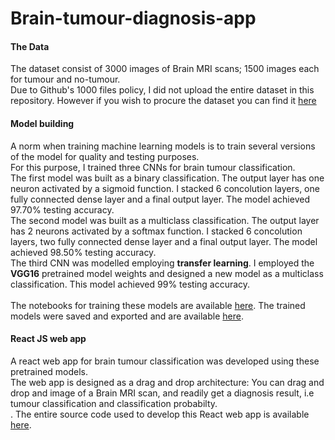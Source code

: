 # Brain-tumour-diagnosis-app

#### The Data
The dataset consist of 3000 images of Brain MRI scans; 1500 images each for tumour and no-tumour.  
Due to Github's 1000 files policy, I did not upload the entire dataset in this repository. However if you wish to procure the dataset you can find it [here](https://www.kaggle.com/datasets/ahmedhamada0/brain-tumor-detection)


#### Model building
A norm when training machine learning models is to train several versions of the model for quality and testing purposes.  
For this purpose, I trained three CNNs for brain tumour classification.<br>
The first model was built as a binary classification. The output layer has one neuron activated by a sigmoid function. I stacked 6 concolution layers, one fully connected dense layer and a final output layer. The model achieved 97.70% testing accuracy.<br>
The second model was built as a multiclass classification. The output layer has 2 neurons activated by a softmax function. I stacked 6 concolution layers, two fully connected dense layer and a final output layer. The model achieved 98.50% testing accuracy.<br> 
The third CNN was modelled employing __transfer learning__. I employed the __VGG16__ pretrained model weights and designed a new model as a multiclass classification. This model achieved 99% testing accuracy.<br>  
The notebooks for training these models are available [here](https://github.com/ifunanyaScript/Brain-tumour-diagnosis-app/tree/main/notebooks). The trained models were saved and exported and are available [here](https://github.com/ifunanyaScript/Brain-tumour-diagnosis-app/tree/main/saved_models).


#### React JS web app
A react web app for brain tumour classification was developed using these pretrained models.  
The web app is designed as a drag and drop architecture: You can drag and drop and image of a Brain MRI scan, and readily get a diagnosis result, i.e tumour classification and classification probabilty.<br>. 
The entire source code used to develop this React web app is available [here](https://github.com/ifunanyaScript/Brain-tumour-diagnosis-app/tree/main/client).


